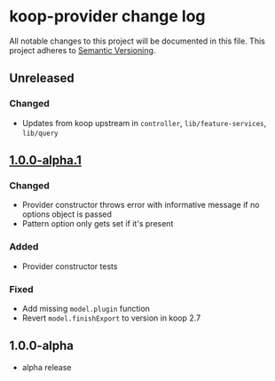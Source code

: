 # koop-provider change log

All notable changes to this project will be documented in this file.
This project adheres to [Semantic Versioning](http://semver.org/).

## Unreleased

### Changed
* Updates from koop upstream in `controller`, `lib/feature-services`, `lib/query`

## [1.0.0-alpha.1]

### Changed
* Provider constructor throws error with informative message if no options object is passed
* Pattern option only gets set if it's present

### Added
* Provider constructor tests

### Fixed
* Add missing `model.plugin` function
* Revert `model.finishExport` to version in koop 2.7

## 1.0.0-alpha
* alpha release


[1.0.0-alpha.1]: https://github.com/koopjs/koop-provider/compare/v1.0.0-alpha...v1.0.0-alpha.1
